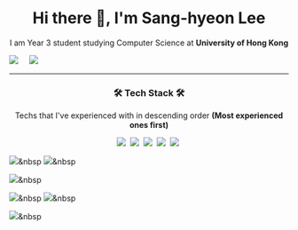 <h1 align='center'> Hi there 👋, I'm Sang-hyeon Lee </h1>

<p align='center'>
  I am Year 3 student studying Computer Science at <b>University of Hong Kong</b>
</p>


  <a href="https://www.linkedin.com/in/sang-hyeon-lee-a78843181/"><img src="https://img.shields.io/badge/linkedin-%230077B5.svg?&style=for-the-badge&logo=linkedin&logoColor=white" /></a>&nbsp;&nbsp;&nbsp;&nbsp;
  <a href="mailto:asamomo@connect.hku.hk?subject=Olá%20Stefany"><img src="https://img.shields.io/badge/gmail-%23D14836.svg?&style=for-the-badge&logo=gmail&logoColor=white" /></a>&nbsp;&nbsp;&nbsp;&nbsp;

</p>


<hr>

<h3 align="center">🛠 Tech Stack 🛠</h3>
<p align="center"> Techs that I've experienced with in descending order <b>(Most experienced ones first)</b> </p>
<p align="center">
  <img src="https://img.shields.io/badge/kotlin-%230095D5.svg?&style=for-the-badge&logo=kotlin&logoColor=white"/>&nbsp 
  <img src="https://img.shields.io/badge/java-%23ED8B00.svg?&style=for-the-badge&logo=java&logoColor=white"/>&nbsp 
  <img src="https://img.shields.io/badge/spring%20-%236DB33F.svg?&style=for-the-badge&logo=spring&logoColor=white"/>&nbsp 
  <img src="https://img.shields.io/badge/mysql-%2300f.svg?&style=for-the-badge&logo=mysql&logoColor=white"/>&nbsp 
  <img src="https://img.shields.io/badge/docker%20-%230db7ed.svg?&style=for-the-badge&logo=docker&logoColor=white"/>&nbsp 

  <img src="https://img.shields.io/badge/react%20-%2320232a.svg?&style=for-the-badge&logo=react&logoColor=%2361DAFB"/>&nbsp 
  <img src="https://img.shields.io/badge/javascript%20-%23323330.svg?&style=for-the-badge&logo=javascript&logoColor=%23F7DF1E"/>&nbsp 

  <img src="https://img.shields.io/badge/python%20-%2314354C.svg?&style=for-the-badge&logo=python&logoColor=white"/>&nbsp 

  <img src="https://img.shields.io/badge/TensorFlow%20-%23FF6F00.svg?&style=for-the-badge&logo=TensorFlow&logoColor=white" />&nbsp 
  <img src="https://img.shields.io/badge/pandas%20-%23150458.svg?&style=for-the-badge&logo=pandas&logoColor=white" />&nbsp 

  <img src="https://img.shields.io/badge/AWS%20-%23FF9900.svg?&style=for-the-badge&logo=amazon-aws&logoColor=white"/>&nbsp 
</p>

<!--
**BobbyLeeSH/BobbyLeeSH** is a ✨ _special_ ✨ repository because its `README.md` (this file) appears on your GitHub profile.

Here are some ideas to get you started:

- 🔭 I’m currently working on ...
- 🌱 I’m currently learning ...
- 👯 I’m looking to collaborate on ...
- 🤔 I’m looking for help with ...
- 💬 Ask me about ...
- 📫 How to reach me: ...
- 😄 Pronouns: ...
- ⚡ Fun fact: ...
-->
